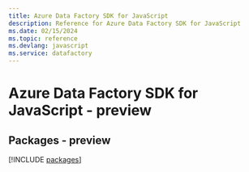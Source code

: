 ```yaml
---
title: Azure Data Factory SDK for JavaScript
description: Reference for Azure Data Factory SDK for JavaScript
ms.date: 02/15/2024
ms.topic: reference
ms.devlang: javascript
ms.service: datafactory
---
```

# Azure Data Factory SDK for JavaScript - preview
## Packages - preview
[!INCLUDE [packages](data-factory-index.md)]